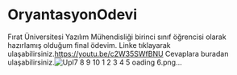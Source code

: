 # OryantasyonOdevi
Fırat Üniversitesi Yazılım Mühendisliği birinci sınıf öğrencisi olarak hazırlamış olduğum final ödevim. 
Linke tıklayarak ulaşabilirsiniz.https://youtu.be/c2W35SWfBNU
Cevaplara buradan ulaşabilirsiniz.![Upl![7](https://user-images.githubusercontent.com/91211621/148687744-0369bc17-a912-4f0c-a362-ae6c8a98de5e.png)
![8](https://user-images.githubusercontent.com/91211621/148687745-87e1a688-cfbc-4e4a-9639-5fe8fe020e2a.png)
![9](https://user-images.githubusercontent.com/91211621/148687746-6b914159-fdfb-4f86-bf4a-314476558ea1.png)
![10](https://user-images.githubusercontent.com/91211621/148687747-c231e8c6-c1ff-4517-b561-68713fd52c79.png)
![1](https://user-images.githubusercontent.com/91211621/148687749-0cf09630-748c-46af-9cd1-729d318438a1.png)
![2](https://user-images.githubusercontent.com/91211621/148687752-4c644caa-003e-408c-bad8-bf316f5e03e6.png)
![3](https://user-images.githubusercontent.com/91211621/148687754-4c14c2a9-a4fb-4f79-b56a-18095643bae4.png)
![4](https://user-images.githubusercontent.com/91211621/148687756-a8d935d2-4a8c-414b-9f42-c252db705ee5.png)
![5](https://user-images.githubusercontent.com/91211621/148687759-43c24391-86b4-4031-9a1f-cba805ac7871.png)
oading 6.png…]()
